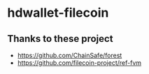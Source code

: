 # hdwallet-filecoin


## Thanks to these project
- https://github.com/ChainSafe/forest
- https://github.com/filecoin-project/ref-fvm
